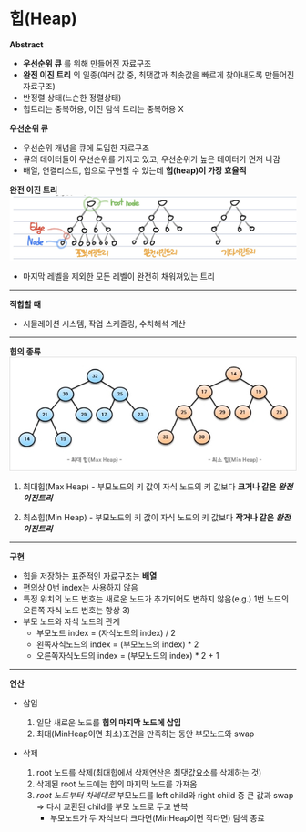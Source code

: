 # 힙(Heap)
**Abstract**
  - **우선순위 큐** 를 위해 만들어진 자료구조
  - **완전 이진 트리** 의 일종(여러 값 중, 최댓값과 최솟값을 빠르게 찾아내도록 만들어진 자료구조)
  - 반정렬 상태(느슨한 정렬상태)
  - 힙트리는 중복허용, 이진 탐색 트리는 중복허용 X

**우선순위 큐**
  - 우선순위 개념을 큐에 도입한 자료구조
  - 큐의 데이터들이 우선순위를 가지고 있고, 우선순위가 높은 데이터가 먼저 나감
  - 배열, 연결리스트, 힙으로 구현할 수 있는데 **힙(heap)이 가장 효율적**

**완전 이진 트리**  
<img width="700" src="./images/Tree.jpg">
  - 마지막 레벨을 제외한 모든 레벨이 완전히 채워져있는 트리

---
**적합할 때**
  - 시뮬레이션 시스템, 작업 스케줄링, 수치해석 계산

---
**힙의 종류**  
<img width="600" src="./images/MaxHeapAndMinHeap.png"> 
  1. 최대힙(Max Heap)
    - 부모노드의 키 값이 자식 노드의 키 값보다 **크거나 같은 *완전이진트리***

  2. 최소힙(Min Heap)
    - 부모노드의 키 값이 자식 노드의 키 값보다 **작거나 같은 *완전이진트리***

---
**구현**
  - 힙을 저장하는 표준적인 자료구조는 **배열**
  - 편의상 0번 index는 사용하지 않음
  - 특정 위치의 노드 번호는 새로운 노드가 추가되어도 변하지 않음(e.g.) 1번 노드의 오른쪽 자식 노드 번호는 항상 3)
  - 부모 노드와 자식 노드의 관계
    - 부모노드 index = (자식노드의 index) / 2
    - 왼쪽자식노드의 index = (부모노드의 index) * 2
    - 오른쪽자식노드의 index = (부모노드의 index) * 2 + 1

---
**연산**
  - 삽입
    1. 일단 새로운 노드를 **힙의 마지막 노드에 삽입**
    2. 최대(MinHeap이면 최소)조건을 만족하는 동안 부모노드와 swap

  - 삭제
    1. root 노드를 삭제(최대힙에서 삭제연산은 최댓값요소를 삭제하는 것)
    2. 삭제된 root 노드에는 힙의 마지막 노드를 가져옴
    3. *root 노드부터 차례대로* 부모노드를 left child와 right child 중 큰 값과 swap => 다시 교환된 child를 부모 노드로 두고 반복
        - 부모노드가 두 자식보다 크다면(MinHeap이면 작다면) 탐색 종료
